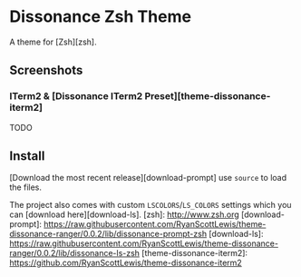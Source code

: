 # Dissonance Zsh Theme

A theme for [Zsh][zsh].

## Screenshots

### ITerm2 & [Dissonance ITerm2 Preset][theme-dissonance-iterm2]

TODO

## Install

[Download the most recent release][download-prompt] use `source` to load the files.

The project also comes with custom `LSCOLORS`/`LS_COLORS` settings which you can [download here][download-ls].
[zsh]: http://www.zsh.org
[download-prompt]: https://raw.githubusercontent.com/RyanScottLewis/theme-dissonance-ranger/0.0.2/lib/dissonance-prompt-zsh
[download-ls]: https://raw.githubusercontent.com/RyanScottLewis/theme-dissonance-ranger/0.0.2/lib/dissonance-ls-zsh
[theme-dissonance-iterm2]: https://github.com/RyanScottLewis/theme-dissonance-iterm2
